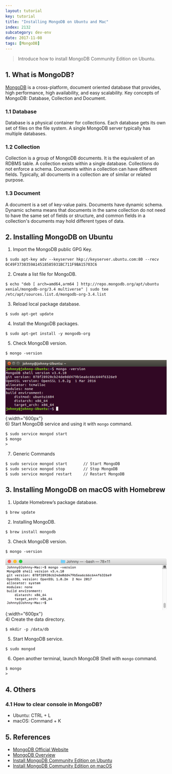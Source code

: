 ```yaml
---
layout: tutorial
key: tutorial
title: "Installing MongoDB on Ubuntu and Mac"
index: 2132
subcategory: dev-env
date: 2017-11-08
tags: [MongoDB]
---
```


> Introduce how to install MongoDB Community Edition on Ubuntu.

## 1. What is MongoDB?
[MongoDB](https://www.mongodb.com) is a cross-platform, document oriented database that provides, high performance, high availability, and easy scalability. Key concepts of MongoDB: Database, Collection and Document.
### 1.1 Database
Database is a physical container for collections. Each database gets its own set of files on the file system. A single MongoDB server typically has multiple databases.
### 1.2 Collection
Collection is a group of MongoDB documents. It is the equivalent of an RDBMS table. A collection exists within a single database. Collections do not enforce a schema. Documents within a collection can have different fields. Typically, all documents in a collection are of similar or related purpose.
### 1.3 Document
A document is a set of key-value pairs. Documents have dynamic schema. Dynamic schema means that documents in the same collection do not need to have the same set of fields or structure, and common fields in a collection's documents may hold different types of data.

## 2. Installing MongoDB on Ubuntu
1) Import the MongoDB public GPG Key.
```raw
$ sudo apt-key adv --keyserver hkp://keyserver.ubuntu.com:80 --recv 0C49F3730359A14518585931BC711F9BA15703C6
```
2) Create a list file for MongoDB.
```raw
$ echo "deb [ arch=amd64,arm64 ] http://repo.mongodb.org/apt/ubuntu xenial/mongodb-org/3.4 multiverse" | sudo tee /etc/apt/sources.list.d/mongodb-org-3.4.list
```
3) Reload local package database.
```raw
$ sudo apt-get update
```
4) Install the MongoDB packages.
```raw
$ sudo apt-get install -y mongodb-org
```
5) Check MongoDB version.
```raw
$ mongo -version
```
![image](/assets/images/devops/2132/versionubuntu.png){:width="600px"}  
6) Start MongoDB service and using it with `mongo` command.
```raw
$ sudo service mongod start
$ mongo
>
```
7) Generic Commands
```raw
$ sudo service mongod start       // Start MongoDB
$ sudo service mongod stop        // Stop MongoDB
$ sudo service mongod restart     // Restart MongoDB
```
## 3. Installing MongoDB on macOS with Homebrew
1) Update Homebrew’s package database.
```raw
$ brew update
```
2) Installing MongoDB.
```raw
$ brew install mongodb
```
3) Check MongoDB version.
```raw
$ mongo -version
```
![image](/assets/images/devops/2132/versionmac.png){:width="600px"}  
4) Create the data directory.
```raw
$ mkdir -p /data/db
```
5) Start MongoDB service.
```raw
$ sudo mongod
```
6) Open another terminal, launch MongoDB Shell with `mongo` command.
```raw
$ mongo
>
```
## 4. Others
### 4.1 How to clear console in MongoDB?
* Ubuntu: CTRL + L
* macOS:  Command + K

## 5. References
* [MongoDB Official Website](https://www.mongodb.com)
* [MongoDB Overview](https://www.tutorialspoint.com/mongodb/mongodb_overview.htm)
* [Install MongoDB Community Edition on Ubuntu](https://docs.mongodb.com/manual/tutorial/install-mongodb-on-ubuntu/)
* [Install MongoDB Community Edition on macOS](https://docs.mongodb.com/manual/tutorial/install-mongodb-on-os-x/)
